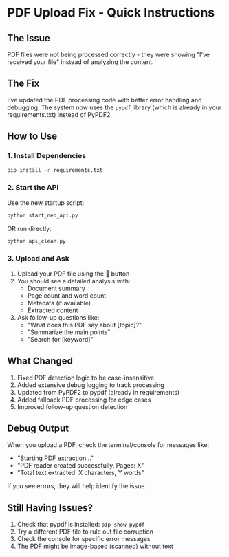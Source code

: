 # PDF Upload Fix - Quick Instructions

## The Issue
PDF files were not being processed correctly - they were showing "I've received your file" instead of analyzing the content.

## The Fix
I've updated the PDF processing code with better error handling and debugging. The system now uses the `pypdf` library (which is already in your requirements.txt) instead of PyPDF2.

## How to Use

### 1. Install Dependencies
```bash
pip install -r requirements.txt
```

### 2. Start the API
Use the new startup script:
```bash
python start_neo_api.py
```

OR run directly:
```bash
python api_clean.py
```

### 3. Upload and Ask
1. Upload your PDF file using the 📎 button
2. You should see a detailed analysis with:
   - Document summary
   - Page count and word count
   - Metadata (if available)
   - Extracted content
3. Ask follow-up questions like:
   - "What does this PDF say about [topic]?"
   - "Summarize the main points"
   - "Search for [keyword]"

## What Changed
1. Fixed PDF detection logic to be case-insensitive
2. Added extensive debug logging to track processing
3. Updated from PyPDF2 to pypdf (already in requirements)
4. Added fallback PDF processing for edge cases
5. Improved follow-up question detection

## Debug Output
When you upload a PDF, check the terminal/console for messages like:
- "Starting PDF extraction..."
- "PDF reader created successfully. Pages: X"
- "Total text extracted: X characters, Y words"

If you see errors, they will help identify the issue.

## Still Having Issues?
1. Check that pypdf is installed: `pip show pypdf`
2. Try a different PDF file to rule out file corruption
3. Check the console for specific error messages
4. The PDF might be image-based (scanned) without text